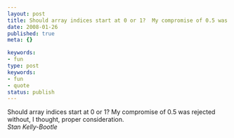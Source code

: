 ```yaml
---
layout: post
title: Should array indices start at 0 or 1?  My compromise of 0.5 was rejected without, I thought, proper consideration.
date: 2008-01-26
published: true
meta: {}

keywords:
- fun
type: post
keywords:
- fun
- quote
status: publish
---
```

Should array indices start at 0 or 1?  My compromise of 0.5 was rejected without, I thought, proper consideration.<br />_Stan Kelly-Bootle_

